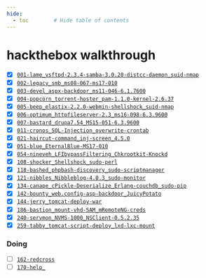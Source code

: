```yaml
---
hide:
  - toc        # Hide table of contents
---
```


# hackthebox walkthrough

- [x] [`001-lame_vsftpd-2.3.4-samba-3.0.20-distcc-daemon_suid-nmap`](https://github.com/leecybersec/walkthrough/tree/master/hackthebox/001-lame_vsftpd-2.3.4-samba-3.0.20-distcc-daemon_suid-nmap)
- [x] [`002-legacy_smb_ms08-067-ms17-010`](https://github.com/leecybersec/walkthrough/tree/master/hackthebox/002-legacy_smb_ms08-067-ms17-010)
- [x] [`003-devel_aspx-backdoor_ms11-046-6.1.7600`](https://github.com/leecybersec/walkthrough/tree/master/hackthebox/003-devel_aspx-backdoor_ms11-046-6.1.7600)
- [x] [`004-popcorn_torrent-hoster_pam-1.1.0-kernel-2.6.37`](https://github.com/leecybersec/walkthrough/tree/master/hackthebox/004-popcorn_torrent-hoster_pam-1.1.0-kernel-2.6.37)
- [x] [`005-beep_elastix-2.2.0-webmin-shellshock_suid-nmap`](https://github.com/leecybersec/walkthrough/tree/master/hackthebox/005-beep_elastix-2.2.0-webmin-shellshock_suid-nmap)
- [x] [`006-optimum_httpfileserver-2.3_ms16-098-6.3.9600`](https://github.com/leecybersec/walkthrough/tree/master/hackthebox/006-optimum_httpfileserver-2.3_ms16-098-6.3.9600)
- [x] [`007-bastard_drupa7.54_MS15-051-6.3.9600`](https://github.com/leecybersec/walkthrough/tree/master/hackthebox/007-bastard_drupa7.54_MS15-051-6.3.9600)
- [x] [`011-cronos_SQL-Injection_overwrite-crontab`](https://github.com/leecybersec/walkthrough/tree/master/hackthebox/011-cronos_SQL-Injection_overwrite-crontab)
- [x] [`021-haircut-command_inj-screen_4.5.0`](https://github.com/leecybersec/walkthrough/tree/master/hackthebox/021-haircut-command_inj-screen_4.5.0)
- [x] [`051-blue_EternalBlue-MS17-010`](https://github.com/leecybersec/walkthrough/tree/master/hackthebox/051-blue_EternalBlue-MS17-010)
- [x] [`054-nineveh_LFIbypassFiltering_Chkrootkit-Knockd`](https://github.com/leecybersec/walkthrough/tree/master/hackthebox/054-nineveh_LFIbypassFiltering_Chkrootkit-Knockd)
- [x] [`108-shocker_Shellshock_sudo-perl`](https://github.com/leecybersec/walkthrough/tree/master/hackthebox/108-shocker_Shellshock_sudo-perl)
- [x] [`118-bashed_phpbash-discovery_sudo-scriptmanager`](https://github.com/leecybersec/walkthrough/tree/master/hackthebox/118-bashed_phpbash-discovery_sudo-scriptmanager)
- [x] [`121-nibbles_Nibbleblog-4.0.3_sudo-monitor`](https://github.com/leecybersec/walkthrough/tree/master/hackthebox/121-nibbles_Nibbleblog-4.0.3_sudo-monitor)
- [x] [`134-canape_cPickle-Deserialize_Erlang-couchdb_sudo-pip`](https://github.com/leecybersec/walkthrough/tree/master/hackthebox/134-canape_cPickle-Deserialize_Erlang-couchdb_sudo-pip)
- [x] [`142-bounty_web.config-asp-backdoor_JuicyPotato`](https://github.com/leecybersec/walkthrough/tree/master/hackthebox/142-bounty_web.config-asp-backdoor_JuicyPotato)
- [x] [`144-jerry_tomcat-deploy-war`](https://github.com/leecybersec/walkthrough/tree/master/hackthebox/144-jerry_tomcat-deploy-war)
- [x] [`186-bastion_mount-vhd-SAM_mRemoteNG-creds`](https://github.com/leecybersec/walkthrough/tree/master/hackthebox/186-bastion_mount-vhd-SAM_mRemoteNG-creds)
- [x] [`240-servmon_NVMS-1000_NSClient-0.5.2.35`](https://github.com/leecybersec/walkthrough/tree/master/hackthebox/240-servmon_NVMS-1000_NSClient-0.5.2.35)
- [x] [`259-tabby_tomcat-script-deploy_lxd-lxc-mount`](https://github.com/leecybersec/walkthrough/tree/master/hackthebox/259-tabby_tomcat-script-deploy_lxd-lxc-mount)

### Doing

- [ ] [`162-redcross`](https://github.com/leecybersec/walkthrough/tree/master/hackthebox/162-redcross)
- [ ] [`170-help_`](https://github.com/leecybersec/walkthrough/tree/master/hackthebox/170-help_)